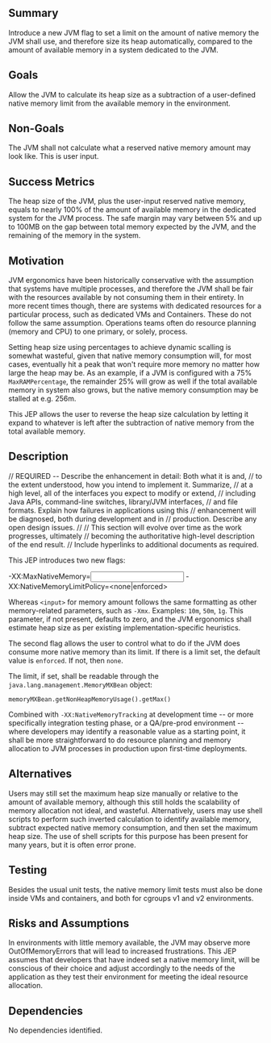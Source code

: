 Summary
-------

Introduce a new JVM flag to set a limit on the amount of native memory the JVM shall use, and therefore size its heap automatically, compared to the amount of available memory in a system dedicated to the JVM.

Goals
-----

Allow the JVM to calculate its heap size as a subtraction of a user-defined native memory limit from the available memory in the environment.

Non-Goals
---------

The JVM shall not calculate what a reserved native memory amount may look like. This is user input.

Success Metrics
---------------

The heap size of the JVM, plus the user-input reserved native memory, equals to nearly 100% of the amount of available memory in the dedicated system for the JVM process. The safe margin may vary between 5% and up to 100MB on the gap between total memory expected by the JVM, and the remaining of the memory in the system.

Motivation
----------

JVM ergonomics have been historically conservative with the assumption that systems have multiple processes, and therefore the JVM shall be fair with the resources available by not consuming them in their entirety. In more recent times though, there are systems with dedicated resources for a particular process, such as dedicated VMs and Containers. These do not follow the same assumption. Operations teams often do resource planning (memory and CPU) to one primary, or solely, process.

Setting heap size using percentages to achieve dynamic scalling is somewhat wasteful, given that native memory consumption will, for most cases, eventually hit a peak that won't require more memory no matter how large the heap may be. As an example, if a JVM is configured with a 75% `MaxRAMPercentage`, the remainder 25% will grow as well if the total available memory in system also grows, but the native memory consumption may be stalled at e.g. 256m.

This JEP allows the user to reverse the heap size calculation by letting it expand to whatever is left after the subtraction of native memory from the total available memory.

Description
-----------

// REQUIRED -- Describe the enhancement in detail: Both what it is and,
// to the extent understood, how you intend to implement it.  Summarize,
// at a high level, all of the interfaces you expect to modify or extend,
// including Java APIs, command-line switches, library/JVM interfaces,
// and file formats.  Explain how failures in applications using this
// enhancement will be diagnosed, both during development and in
// production.  Describe any open design issues.
//
// This section will evolve over time as the work progresses, ultimately
// becoming the authoritative high-level description of the end result.
// Include hyperlinks to additional documents as required.

This JEP introduces two new flags:

  -XX:MaxNativeMemory=<input>
  -XX:NativeMemoryLimitPolicy=<none|enforced>

Whereas `<input>` for memory amount follows the same formatting as other memory-related parameters, such as `-Xmx`. Examples: `10m`, `50m`, `1g`. This parameter, if not present, defaults to zero, and the JVM ergonomics shall estimate heap size as per existing implementation-specific heuristics.

The second flag allows the user to control what to do if the JVM does consume more native memory than its limit. If there is a limit set, the default value is `enforced`. If not, then `none`.

The limit, if set, shall be readable through the `java.lang.management.MemoryMXBean` object:

    memoryMXBean.getNonHeapMemoryUsage().getMax()

Combined with `-XX:NativeMemoryTracking` at development time -- or more specifically integration testing phase, or a QA/pre-prod environment -- where developers may identify a reasonable value as a starting point, it shall be more straightforward to do resource planning and memory allocation to JVM processes in production upon first-time deployments.

Alternatives
------------

Users may still set the maximum heap size manually or relative to the amount of available memory, although this still holds the scalability of memory allocation not ideal, and wasteful. Alternatively, users may use shell scripts to perform such inverted calculation to identify available memory, subtract expected native memory consumption, and then set the maximum heap size. The use of shell scripts for this purpose has been present for many years, but it is often error prone.

Testing
-------

Besides the usual unit tests, the native memory limit tests must also be done inside VMs and containers, and both for cgroups v1 and v2 environments.

Risks and Assumptions
---------------------

In environments with little memory available, the JVM may observe more OutOfMemoryErrors that will lead to increased frustrations. This JEP assumes that developers that have indeed set a native memory limit, will be conscious of their choice and adjust accordingly to the needs of the application as they test their environment for meeting the ideal resource allocation.

Dependencies
------------

No dependencies identified.
